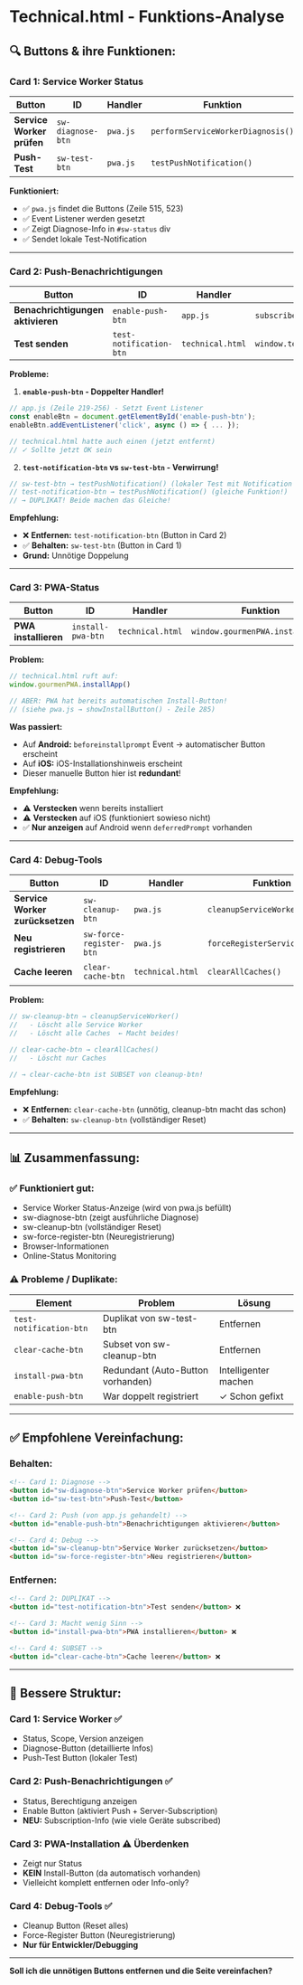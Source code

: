 # Technical.html - Funktions-Analyse

## 🔍 **Buttons & ihre Funktionen:**

### **Card 1: Service Worker Status**

| Button | ID | Handler | Funktion | Status |
|--------|----|---------|---------|----|
| **Service Worker prüfen** | `sw-diagnose-btn` | `pwa.js` | `performServiceWorkerDiagnosis()` | ✅ OK |
| **Push-Test** | `sw-test-btn` | `pwa.js` | `testPushNotification()` | ✅ OK |

**Funktioniert:**
- ✅ `pwa.js` findet die Buttons (Zeile 515, 523)
- ✅ Event Listener werden gesetzt
- ✅ Zeigt Diagnose-Info in `#sw-status` div
- ✅ Sendet lokale Test-Notification

---

### **Card 2: Push-Benachrichtigungen**

| Button | ID | Handler | Funktion | Status |
|--------|----|---------|---------|----|
| **Benachrichtigungen aktivieren** | `enable-push-btn` | `app.js` | `subscribeToPushNotifications()` | ⚠️ PROBLEM |
| **Test senden** | `test-notification-btn` | `technical.html` | `window.testPushNotification()` | ⚠️ DUPLIKAT |

**Probleme:**

1. **`enable-push-btn` - Doppelter Handler!**
```javascript
// app.js (Zeile 219-256) - Setzt Event Listener
const enableBtn = document.getElementById('enable-push-btn');
enableBtn.addEventListener('click', async () => { ... });

// technical.html hatte auch einen (jetzt entfernt)
// ✓ Sollte jetzt OK sein
```

2. **`test-notification-btn` vs `sw-test-btn` - Verwirrung!**
```javascript
// sw-test-btn → testPushNotification() (lokaler Test mit Notification API)
// test-notification-btn → testPushNotification() (gleiche Funktion!)
// → DUPLIKAT! Beide machen das Gleiche!
```

**Empfehlung:**
- ❌ **Entfernen:** `test-notification-btn` (Button in Card 2)
- ✅ **Behalten:** `sw-test-btn` (Button in Card 1)
- **Grund:** Unnötige Doppelung

---

### **Card 3: PWA-Status**

| Button | ID | Handler | Funktion | Status |
|--------|----|---------|---------|----|
| **PWA installieren** | `install-pwa-btn` | `technical.html` | `window.gourmenPWA.installApp()` | ⚠️ FALSCH |

**Problem:**
```javascript
// technical.html ruft auf:
window.gourmenPWA.installApp()

// ABER: PWA hat bereits automatischen Install-Button!
// (siehe pwa.js → showInstallButton() - Zeile 285)
```

**Was passiert:**
- Auf **Android:** `beforeinstallprompt` Event → automatischer Button erscheint
- Auf **iOS:** iOS-Installationshinweis erscheint
- Dieser manuelle Button hier ist **redundant**!

**Empfehlung:**
- ⚠️ **Verstecken** wenn bereits installiert
- ⚠️ **Verstecken** auf iOS (funktioniert sowieso nicht)
- ✅ **Nur anzeigen** auf Android wenn `deferredPrompt` vorhanden

---

### **Card 4: Debug-Tools**

| Button | ID | Handler | Funktion | Status |
|--------|----|---------|---------|----|
| **Service Worker zurücksetzen** | `sw-cleanup-btn` | `pwa.js` | `cleanupServiceWorker()` | ✅ OK |
| **Neu registrieren** | `sw-force-register-btn` | `pwa.js` | `forceRegisterServiceWorker()` | ✅ OK |
| **Cache leeren** | `clear-cache-btn` | `technical.html` | `clearAllCaches()` | ⚠️ DUPLIKAT |

**Problem:**
```javascript
// sw-cleanup-btn → cleanupServiceWorker()
//   - Löscht alle Service Worker
//   - Löscht alle Caches  ← Macht beides!

// clear-cache-btn → clearAllCaches()
//   - Löscht nur Caches

// → clear-cache-btn ist SUBSET von cleanup-btn!
```

**Empfehlung:**
- ❌ **Entfernen:** `clear-cache-btn` (unnötig, cleanup-btn macht das schon)
- ✅ **Behalten:** `sw-cleanup-btn` (vollständiger Reset)

---

## 📊 **Zusammenfassung:**

### **✅ Funktioniert gut:**
- Service Worker Status-Anzeige (wird von pwa.js befüllt)
- sw-diagnose-btn (zeigt ausführliche Diagnose)
- sw-cleanup-btn (vollständiger Reset)
- sw-force-register-btn (Neuregistrierung)
- Browser-Informationen
- Online-Status Monitoring

### **⚠️ Probleme / Duplikate:**
| Element | Problem | Lösung |
|---------|---------|--------|
| `test-notification-btn` | Duplikat von sw-test-btn | Entfernen |
| `clear-cache-btn` | Subset von sw-cleanup-btn | Entfernen |
| `install-pwa-btn` | Redundant (Auto-Button vorhanden) | Intelligenter machen |
| `enable-push-btn` | War doppelt registriert | ✓ Schon gefixt |

---

## ✅ **Empfohlene Vereinfachung:**

### **Behalten:**
```html
<!-- Card 1: Diagnose -->
<button id="sw-diagnose-btn">Service Worker prüfen</button>
<button id="sw-test-btn">Push-Test</button>

<!-- Card 2: Push (von app.js gehandelt) -->
<button id="enable-push-btn">Benachrichtigungen aktivieren</button>

<!-- Card 4: Debug -->
<button id="sw-cleanup-btn">Service Worker zurücksetzen</button>
<button id="sw-force-register-btn">Neu registrieren</button>
```

### **Entfernen:**
```html
<!-- Card 2: DUPLIKAT -->
<button id="test-notification-btn">Test senden</button> ❌

<!-- Card 3: Macht wenig Sinn -->
<button id="install-pwa-btn">PWA installieren</button> ❌

<!-- Card 4: SUBSET -->
<button id="clear-cache-btn">Cache leeren</button> ❌
```

---

## 🎯 **Bessere Struktur:**

### **Card 1: Service Worker** ✅
- Status, Scope, Version anzeigen
- Diagnose-Button (detaillierte Infos)
- Push-Test Button (lokaler Test)

### **Card 2: Push-Benachrichtigungen** ✅
- Status, Berechtigung anzeigen
- Enable Button (aktiviert Push + Server-Subscription)
- **NEU:** Subscription-Info (wie viele Geräte subscribed)

### **Card 3: PWA-Installation** ⚠️ Überdenken
- Zeigt nur Status
- **KEIN** Install-Button (da automatisch vorhanden)
- Vielleicht komplett entfernen oder Info-only?

### **Card 4: Debug-Tools** ✅
- Cleanup Button (Reset alles)
- Force-Register Button (Neuregistrierung)
- **Nur für Entwickler/Debugging**

---

**Soll ich die unnötigen Buttons entfernen und die Seite vereinfachen?**

